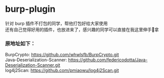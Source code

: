 # burp-plugin  
针对 burp 插件不打包的同学，帮他打包好给大家使用  
还有自己觉得好用的插件，也放进来了，感兴趣的同学可以直接在我这里伸手🫳拿  

### 原地址如下：  
BurpCrypto: https://github.com/whwlsfb/BurpCrypto.git  
Java-Deserialization-Scanner: https://github.com/federicodotta/Java-Deserialization-Scanner.git  
log4j2Scan: https://github.com/pmiaowu/log4j2Scan.git   
